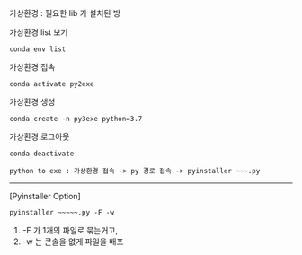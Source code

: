 가상환경 : 필요한 lib 가 설치된 방

가상환경 list 보기
```
conda env list
```
가상환경 접속
```
conda activate py2exe
```
가상환경 생성
```
conda create -n py3exe python=3.7
```
가상환경 로그아웃
```
conda deactivate
```

```
python to exe : 가상환경 접속 -> py 경로 접속 -> pyinstaller ~~~.py
```
---

[Pyinstaller Option]
```
pyinstaller ~~~~~.py -F -w
```
1) -F 가 1개의 파일로 묶는거고,
2) -w 는 콘솔을 없게 파일을 배포
